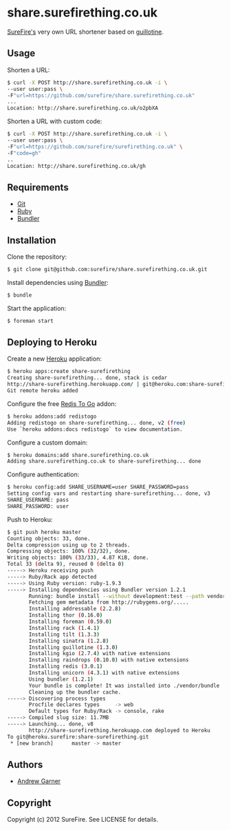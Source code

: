 # share.surefirething.co.uk

[SureFire's][surefire] very own URL shortener based on [guillotine].


## Usage

Shorten a URL:

```sh
$ curl -X POST http://share.surefirething.co.uk -i \
--user user:pass \
-F"url=https://github.com/surefire/share.surefirething.co.uk"
...
Location: http://share.surefirething.co.uk/o2pbXA
```

Shorten a URL with custom code:

```sh
$ curl -X POST http://share.surefirething.co.uk -i \
--user user:pass \
-F"url=https://github.com/surefire/surefirething.co.uk" \
-F"code=gh"
..
Location: http://share.surefirething.co.uk/gh
```


## Requirements

* [Git]
* [Ruby]
* [Bundler]


## Installation

Clone the repository:

```sh
$ git clone git@github.com:surefire/share.surefirething.co.uk.git
```

Install dependencies using [Bundler]:

```sh
$ bundle
```

Start the application:

```sh
$ foreman start
```

## Deploying to Heroku

Create a new [Heroku] application:

```sh
$ heroku apps:create share-surefirething
Creating share-surefirething... done, stack is cedar
http://share-surefirething.herokuapp.com/ | git@heroku.com:share-surefirething.git
Git remote heroku added
```

Configure the free [Redis To Go][redistogo] addon:

```sh
$ heroku addons:add redistogo
Adding redistogo on share-surefirething... done, v2 (free)
Use `heroku addons:docs redistogo` to view documentation.
```

Configure a custom domain:

```sh
$ heroku domains:add share.surefirething.co.uk
Adding share.surefirething.co.uk to share-surefirething... done
```

Configure authentication:

```sh
$ heroku config:add SHARE_USERNAME=user SHARE_PASSWORD=pass
Setting config vars and restarting share-surefirething... done, v3
SHARE_USERNAME: pass
SHARE_PASSWORD: user
```

Push to Heroku:

```sh
$ git push heroku master
Counting objects: 33, done.
Delta compression using up to 2 threads.
Compressing objects: 100% (32/32), done.
Writing objects: 100% (33/33), 4.87 KiB, done.
Total 33 (delta 9), reused 0 (delta 0)
-----> Heroku receiving push
-----> Ruby/Rack app detected
-----> Using Ruby version: ruby-1.9.3
-----> Installing dependencies using Bundler version 1.2.1
       Running: bundle install --without development:test --path vendor/bundle --binstubs bin/ --deployment
       Fetching gem metadata from http://rubygems.org/.....
       Installing addressable (2.2.8)
       Installing thor (0.16.0)
       Installing foreman (0.59.0)
       Installing rack (1.4.1)
       Installing tilt (1.3.3)
       Installing sinatra (1.2.8)
       Installing guillotine (1.3.0)
       Installing kgio (2.7.4) with native extensions
       Installing raindrops (0.10.0) with native extensions
       Installing redis (3.0.1)
       Installing unicorn (4.3.1) with native extensions
       Using bundler (1.2.1)
       Your bundle is complete! It was installed into ./vendor/bundle
       Cleaning up the bundler cache.
-----> Discovering process types
       Procfile declares types     -> web
       Default types for Ruby/Rack -> console, rake
-----> Compiled slug size: 11.7MB
-----> Launching... done, v8
       http://share-surefirething.herokuapp.com deployed to Heroku
To git@heroku.surefire:share-surefirething.git
 * [new branch]      master -> master
```


## Authors

- [Andrew Garner](http://github.com/andrewgarner/)


## Copyright

Copyright (c) 2012 SureFire. See LICENSE for details.


[surefire]: http://surefirething.co.uk/
[git]: http://git-scm.com/
[ruby]: http://www.ruby-lang.org/
[bundler]: http://gembundler.com/
[foreman]: http://ddollar.github.com/foreman/
[guillotine]: http://techno-weenie.net/guillotine/
[heroku]: http://www.heroku.com/
[redistogo]: https://addons.heroku.com/redistogo/
